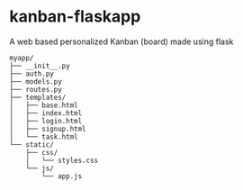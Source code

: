 # kanban-flaskapp
A web based personalized Kanban (board) made using flask

```app structure
myapp/
├── __init__.py
├── auth.py
├── models.py
├── routes.py
├── templates/
│   ├── base.html
│   ├── index.html
│   ├── login.html
│   ├── signup.html
│   └── task.html
└── static/
    ├── css/
    │   └── styles.css
    └── js/
        └── app.js
